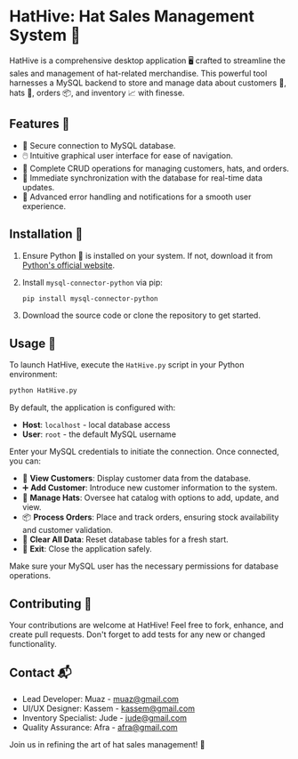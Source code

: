 # HatHive: Hat Sales Management System 🧢

HatHive is a comprehensive desktop application 🖥️ crafted to streamline the sales and management of hat-related merchandise. This powerful tool harnesses a MySQL backend to store and manage data about customers 👤, hats 🎩, orders 📦, and inventory 📈 with finesse.

## Features 🌟

- 🔐 Secure connection to MySQL database.
- 🖱️ Intuitive graphical user interface for ease of navigation.
- 📝 Complete CRUD operations for managing customers, hats, and orders.
- 🔄 Immediate synchronization with the database for real-time data updates.
- 🚨 Advanced error handling and notifications for a smooth user experience.

## Installation 🔧

1. Ensure Python 🐍 is installed on your system. If not, download it from [Python's official website](https://www.python.org/downloads/).
2. Install `mysql-connector-python` via pip:

    ```sh
    pip install mysql-connector-python
    ```

3. Download the source code or clone the repository to get started.

## Usage 🚀

To launch HatHive, execute the `HatHive.py` script in your Python environment:

```sh
python HatHive.py
```

By default, the application is configured with:
- **Host**: `localhost` - local database access
- **User**: `root` - the default MySQL username

Enter your MySQL credentials to initiate the connection. Once connected, you can:

- 🧾 **View Customers**: Display customer data from the database.
- ➕ **Add Customer**: Introduce new customer information to the system.
- 🧢 **Manage Hats**: Oversee hat catalog with options to add, update, and view.
- 📦 **Process Orders**: Place and track orders, ensuring stock availability and customer validation.
- 🧼 **Clear All Data**: Reset database tables for a fresh start.
- 🚪 **Exit**: Close the application safely.

Make sure your MySQL user has the necessary permissions for database operations.

## Contributing 🤝

Your contributions are welcome at HatHive! Feel free to fork, enhance, and create pull requests. Don't forget to add tests for any new or changed functionality.

## Contact 📬

- Lead Developer: Muaz - muaz@gmail.com
- UI/UX Designer: Kassem - kassem@gmail.com
- Inventory Specialist: Jude - jude@gmail.com
- Quality Assurance: Afra - afra@gmail.com

Join us in refining the art of hat sales management! 🎨
